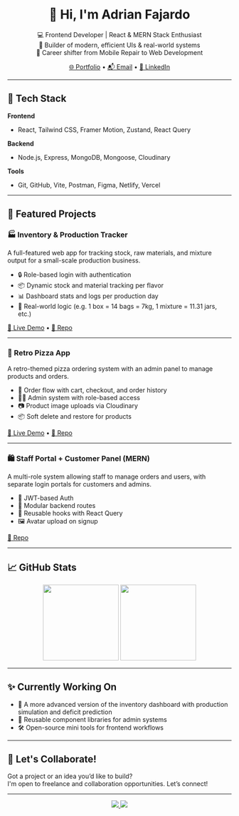 <h1 align="center">👋 Hi, I'm Adrian Fajardo</h1>

<p align="center">
  💻 Frontend Developer | React & MERN Stack Enthusiast <br />
  🔧 Builder of modern, efficient UIs & real-world systems <br />
  🎯 Career shifter from Mobile Repair to Web Development <br />
</p>

<p align="center">
  <a href="https://your-portfolio-link.com" target="_blank">🌐 Portfolio</a> •
  <a href="mailto:your.email@example.com">📬 Email</a> •
  <a href="https://linkedin.com/in/yourprofile" target="_blank">💼 LinkedIn</a>
</p>

---

## 🚀 Tech Stack

**Frontend**
- React, Tailwind CSS, Framer Motion, Zustand, React Query

**Backend**
- Node.js, Express, MongoDB, Mongoose, Cloudinary

**Tools**
- Git, GitHub, Vite, Postman, Figma, Netlify, Vercel

---

## 🧩 Featured Projects

### 🏭 Inventory & Production Tracker
A full-featured web app for tracking stock, raw materials, and mixture output for a small-scale production business.

- 🔒 Role-based login with authentication
- 📦 Dynamic stock and material tracking per flavor
- 📊 Dashboard stats and logs per production day
- 🧠 Real-world logic (e.g. 1 box = 14 bags = 7kg, 1 mixture = 11.31 jars, etc.)

[🔗 Live Demo](#) • [📁 Repo](https://github.com/AdrianFajardo/inventory-tracker)

---

### 🍕 Retro Pizza App
A retro-themed pizza ordering system with an admin panel to manage products and orders.

- 🛒 Order flow with cart, checkout, and order history
- 🧑‍💼 Admin system with role-based access
- 📷 Product image uploads via Cloudinary
- 📦 Soft delete and restore for products

[🔗 Live Demo](#) • [📁 Repo](https://github.com/AdrianFajardo/retro-pizza-app)

---

### 🛍️ Staff Portal + Customer Panel (MERN)
A multi-role system allowing staff to manage orders and users, with separate login portals for customers and admins.

- 🔑 JWT-based Auth
- 📁 Modular backend routes
- 🔄 Reusable hooks with React Query
- 🖼️ Avatar upload on signup

[📁 Repo](https://github.com/AdrianFajardo/staff-customer-panel)

---

## 📈 GitHub Stats

<p align="center">
  <img src="https://github-readme-stats.vercel.app/api?username=AdrianFajardo&show_icons=true&theme=tokyonight" height="170" />
  <img src="https://github-readme-stats.vercel.app/api/top-langs/?username=AdrianFajardo&layout=compact&theme=tokyonight" height="170" />
</p>

---

## ✨ Currently Working On

- 🧪 A more advanced version of the inventory dashboard with production simulation and deficit prediction
- 🧩 Reusable component libraries for admin systems
- 🛠 Open-source mini tools for frontend workflows

---

## 📣 Let's Collaborate!
Got a project or an idea you’d like to build?  
I'm open to freelance and collaboration opportunities. Let’s connect!

---

<p align="center">
  <a href="https://github.com/AdrianFajardo">
    <img src="https://img.shields.io/github/followers/AdrianFajardo?label=Follow&style=social" />
  </a>
  <a href="https://github.com/AdrianFajardo?tab=repositories">
    <img src="https://img.shields.io/github/stars/AdrianFajardo?style=social" />
  </a>
</p>
